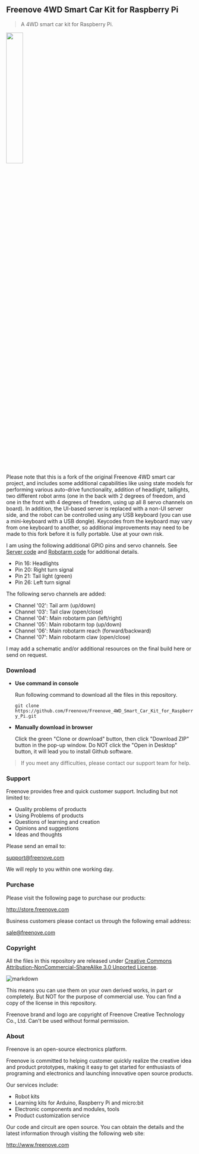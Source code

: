 ## Freenove 4WD Smart Car Kit for Raspberry Pi

> A 4WD smart car kit for Raspberry Pi.

<img src='Picture/icon.png' width='30%'/>

Please note that this is a fork of the original Freenove 4WD smart car project, and includes some additional capabilities like using state models for performing various auto-drive functionality, addition of headlight, taillights, two different robot arms (one in the back with 2 degrees of freedom, and one in the front with 4 degrees of freedom, using up all 8 servo channels on board). In addition, the UI-based server is replaced with a non-UI server side, and the robot can be controlled using any USB keyboard (you can use a mini-keyboard with a USB dongle). Keycodes from the keyboard may vary from one keyboard to another, so additional improvements may need to be made to this fork before it is fully portable. Use at your own risk.

I am using the following additional GPIO pins and servo channels. See <a href='Code/Server/server_noui.py'>Server code</a> and <a href='Code/Server/Robotarm.py'>Robotarm code</a> for additional details.

* Pin 16: Headlights
* Pin 20: Right turn signal
* Pin 21: Tail light (green)
* Pin 26: Left turn signal

The following servo channels are added:
* Channel '02': Tail arm (up/down)
* Channel '03': Tail claw (open/close)
* Channel '04': Main robotarm pan (left/right)
* Channel '05': Main robotarm top (up/down)
* Channel '06': Main robotarm reach (forward/backward)
* Channel '07': Main robotarm claw (open/close)

I may add a schematic and/or additional resources on the final build here or send on request.

### Download

* **Use command in console**

	Run following command to download all the files in this repository.

	`git clone https://github.com/Freenove/Freenove_4WD_Smart_Car_Kit_for_Raspberry_Pi.git`

* **Manually download in browser**

	Click the green "Clone or download" button, then click "Download ZIP" button in the pop-up window.
	Do NOT click the "Open in Desktop" button, it will lead you to install Github software.

> If you meet any difficulties, please contact our support team for help.

### Support

Freenove provides free and quick customer support. Including but not limited to:

* Quality problems of products
* Using Problems of products
* Questions of learning and creation
* Opinions and suggestions
* Ideas and thoughts

Please send an email to:

[support@freenove.com](mailto:support@freenove.com)

We will reply to you within one working day.

### Purchase

Please visit the following page to purchase our products:

http://store.freenove.com

Business customers please contact us through the following email address:

[sale@freenove.com](mailto:sale@freenove.com)

### Copyright

All the files in this repository are released under [Creative Commons Attribution-NonCommercial-ShareAlike 3.0 Unported License](http://creativecommons.org/licenses/by-nc-sa/3.0/).

![markdown](https://i.creativecommons.org/l/by-nc-sa/3.0/88x31.png)

This means you can use them on your own derived works, in part or completely. But NOT for the purpose of commercial use.
You can find a copy of the license in this repository.

Freenove brand and logo are copyright of Freenove Creative Technology Co., Ltd. Can't be used without formal permission.


### About

Freenove is an open-source electronics platform.

Freenove is committed to helping customer quickly realize the creative idea and product prototypes, making it easy to get started for enthusiasts of programing and electronics and launching innovative open source products.

Our services include:

* Robot kits
* Learning kits for Arduino, Raspberry Pi and micro:bit
* Electronic components and modules, tools
* Product customization service

Our code and circuit are open source. You can obtain the details and the latest information through visiting the following web site:

http://www.freenove.com
